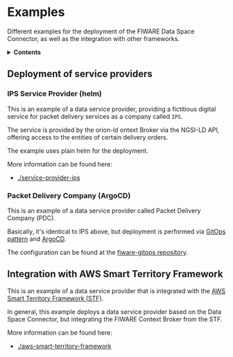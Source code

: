 # Examples

Different examples for the deployment of the FIWARE Data Space Connector, as well as the integration with 
other frameworks.

<details>
<summary><strong>Contents</strong></summary>

- [Deployment of service providers](#deployment-of-service-providers)
  - [IPS Service Provider (helm)](#ips-service-provider-helm)
  - [Packet Delivery Company (ArgoCD)](#packet-delivery-company-argocd)
- [Integration with AWS Smart Territory Framework](#integration-with-aws-smart-territory-framework)

</details>


## Deployment of service providers

### IPS Service Provider (helm)

This is an example of a data service provider, providing a fictitious digital service 
for packet delivery services as a company called `IPS`. 

The service is provided by the orion-ld ontext Broker via the NGSI-LD API, offering 
access to the entities of certain delivery orders.

The example uses plain helm for the deployment.

More information can be found here:
* [./service-provider-ips](./service-provider-ips)



### Packet Delivery Company (ArgoCD)

This is an example of a data service provider called Packet Delivery Company (PDC).

Basically, it's identical to IPS above, but deployment is performed via 
[GitOps pattern](https://www.gitops.tech/) and [ArgoCD](https://argo-cd.readthedocs.io/en/stable/).

The configuration can be found at the 
[fiware-gitops repository](https://github.com/FIWARE-Ops/fiware-gitops/tree/master/aws/dsba/packet-delivery/data-space-connector).




## Integration with AWS Smart Territory Framework

This is an example of a data service provider that is integrated with the 
[AWS Smart Territory Framework (STF)](https://github.com/aws-samples/aws-stf). 

In general, this example deploys a data service provider based on the Data Space Connector, 
but integrating the FIWARE Context Broker from the STF.

More information can be found here:
* [./aws-smart-territory-framework](./aws-smart-territory-framework)


